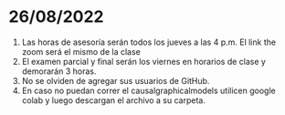 # 26/08/2022
1. Las horas de asesoría serán todos los jueves a las 4 p.m. El link the zoom será el mismo de la clase
2. El examen parcial y final serán los viernes en horarios de clase y demorarán 3 horas. 
3. No se olviden de agregar sus usuarios de GitHub. 
4. En caso no puedan correr el causalgraphicalmodels utilicen google colab y luego descargan el archivo a su carpeta. 
